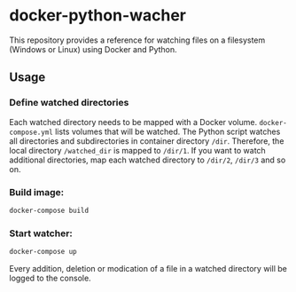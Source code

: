 # docker-python-wacher
This repository provides a reference for watching files on a filesystem (Windows or Linux) using Docker and Python. 

## Usage
### Define watched directories
Each watched directory needs to be mapped with a Docker volume. `docker-compose.yml` lists volumes that will be watched. The Python script watches all directories and subdirectories in container directory `/dir`. Therefore, the local directory `/watched_dir` is mapped to `/dir/1`. If you want to watch additional directories, map each watched directory to `/dir/2`, `/dir/3` and so on.

### Build image:
```sh
docker-compose build
```

### Start watcher:
```sh
docker-compose up
```
Every addition, deletion or modication of a file in a watched directory will be logged to the console.
